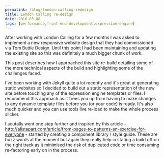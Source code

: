 ```yaml
---
permalink: /blog/london-calling-redesign
title: London Calling re-design
date: 2016-03-08
tags: [performance,front-end-development,expression-engine]
---
```


After working with London Calling for a few months I was asked to implement a new responsive website design that they had commissioned via Tom Buttle Design. Until this point I had been maintaining and updating the existing site so this was definitely a much bigger chunk of work.

This post describes how I approached this site re-build detailing some of the more technical aspects of the build and highlighting some of the challenges faced.

I've been working with Jekyll quite a lot recently and it's great at generating static websites so I decided to build out a static representation of the new site before touching any of the expression engine templates or files. I recommend this approach as it frees you up from having to make changes to any dynamic template files before you (or your code) is ready. It's also much quicker and you can use tools live re-load to make the whole process slicker.

I acutally went one step further and inspired by this article -http://alistapart.com/article/from-pages-to-patterns-an-exercise-for-everyone - started by creating a component library / style guide. These are buzz words at the moment but again they really help in stating a build off on the right track as it minimised the risk of duplicated code or time consuming re-factoring early on in the process.  
